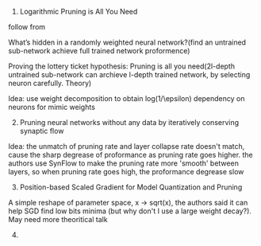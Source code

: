 1. Logarithmic Pruning is All You Need

follow from 

What’s hidden in a
randomly weighted neural network?(find an untrained sub-network achieve full trained network proformence)

Proving the lottery ticket hypothesis:
Pruning is all you need(2l-depth untrained sub-network can archieve l-depth trained network, by selecting neuron carefully. Theory)

Idea: use weight decomposition to obtain log(1/\epsilon) dependency on neurons for mimic weights

2. Pruning neural networks without any data
by iteratively conserving synaptic flow

Idea: the unmatch of pruning rate and layer collapse rate doesn't match, cause the sharp degrease of proformance as pruning rate goes higher. the authors use SynFlow to make the pruning rate more 'smooth' between layers, so when pruning rate goes high, the proformance degrease slow

3. Position-based Scaled Gradient for Model Quantization and Pruning

A simple reshape of parameter space, x -> sqrt(x), the authors said it can help SGD find low bits minima (but why don't I use a large weight decay?). May need more theoritical talk

4. 

